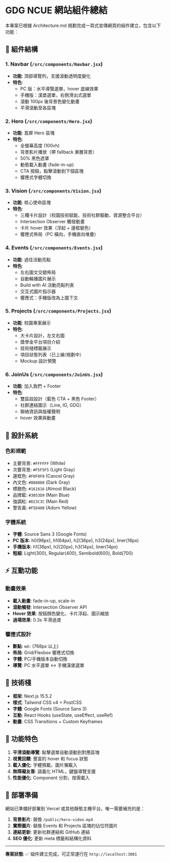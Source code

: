 # GDG NCUE 網站組件總結

本專案已根據 Architecture.md 規劃完成一頁式宣傳網頁的組件建立，包含以下功能：

## 📁 組件結構

### 1. **Navbar** (`/src/components/Navbar.jsx`)
- **功能**: 頂部導覽列，支援滾動透明度變化
- **特色**: 
  - PC 版：水平導覽選單，hover 底線效果
  - 手機版：漢堡選單，右側滑出式選單
  - 滾動 100px 後背景色變化動畫
  - 平滑滾動至各區塊

### 2. **Hero** (`/src/components/Hero.jsx`)
- **功能**: 首屏 Hero 區塊
- **特色**:
  - 全螢幕高度 (100vh)
  - 背景影片播放（帶 fallback 漸層背景）
  - 50% 黑色遮罩
  - 動態載入動畫 (fade-in-up)
  - CTA 按鈕，點擊滾動到下個區塊
  - 響應式字體切換

### 3. **Vision** (`/src/components/Vision.jsx`)
- **功能**: 核心使命區塊
- **特色**:
  - 三欄卡片設計（校園技術賦能、技術社群驅動、資源整合平台）
  - Intersection Observer 觸發動畫
  - 卡片 hover 效果（浮起 + 邊框變色）
  - 響應式佈局（PC 橫向，手機直向堆疊）

### 4. **Events** (`/src/components/Events.jsx`)
- **功能**: 過往活動亮點
- **特色**:
  - 左右圖文交錯佈局
  - 自動輪播圖片展示
  - Build with AI 活動亮點列表
  - 交互式圖片指示器
  - 響應式：手機版改為上圖下文

### 5. **Projects** (`/src/components/Projects.jsx`)
- **功能**: 校園專案展示
- **特色**:
  - 大卡片設計，左文右圖
  - 獎學金平台項目介紹
  - 技術棧標籤展示
  - 項目狀態列表（已上線/規劃中）
  - Mockup 設計預覽

### 6. **JoinUs** (`/src/components/JoinUs.jsx`)
- **功能**: 加入我們 + Footer
- **特色**:
  - 雙區段設計（藍色 CTA + 黑色 Footer）
  - 社群連結圖示（Line, IG, GDG）
  - 聯絡資訊與版權聲明
  - hover 效果與動畫

## 🎨 設計系統

### 色彩規範
- 主要背景: `#FFFFFF` (White)
- 次要背景: `#F5F5F5` (Light Gray)
- 邊框色: `#F0F0F0` (Cancel Gray) 
- 內文色: `#888888` (Dark Gray)
- 標題色: `#161616` (Almost Black)
- 品牌藍: `#3053D9` (Main Blue)
- 強調紅: `#D23C3C` (Main Red)
- 警告黃: `#F5D400` (Adorn Yellow)

### 字體系統
- **字體**: Source Sans 3 (Google Fonts)
- **PC 版本**: h0(96px), h1(64px), h2(36px), h3(24px), liner(16px)
- **手機版本**: h1(36px), h2(20px), h3(14px), liner(14px)
- **粗細**: Light(300), Regular(400), Semibold(600), Bold(700)

## ⚡ 互動功能

### 動畫效果
- **載入動畫**: fade-in-up, scale-in
- **滾動觸發**: Intersection Observer API
- **Hover 效果**: 按鈕顏色變化、卡片浮起、圖示縮放
- **過場效果**: 0.3s 平滑過渡

### 響應式設計
- **斷點**: `md:` (768px 以上)
- **佈局**: Grid/Flexbox 響應式切換
- **字體**: PC/手機版本自動切換
- **導覽**: PC 水平選單 ↔ 手機漢堡選單

## 🚀 技術棧

- **框架**: Next.js 15.5.2
- **樣式**: Tailwind CSS v4 + PostCSS
- **字體**: Google Fonts (Source Sans 3)
- **互動**: React Hooks (useState, useEffect, useRef)
- **動畫**: CSS Transitions + Custom Keyframes

## 📱 功能特色

1. **平滑滾動導覽**: 點擊選單自動滾動到對應區塊
2. **視覺回饋**: 豐富的 hover 和 focus 狀態
3. **載入優化**: 字體預載，圖片懶載入
4. **無障礙友善**: 語義化 HTML，鍵盤導覽支援
5. **性能優化**: Component 分割，按需載入

## 🎯 部署準備

網站已準備好部署到 Vercel 或其他靜態主機平台。唯一需要補充的是：

1. **背景影片**: 替換 `/public/hero-video.mp4`
2. **實際圖片**: 替換 Events 和 Projects 區塊的佔位符圖片
3. **連結更新**: 更新社群連結和 GitHub 連結
4. **SEO 優化**: 更新 meta 標籤和結構化資料

---

**專案狀態**: ✅ 組件建立完成，可正常運行在 `http://localhost:3001`
